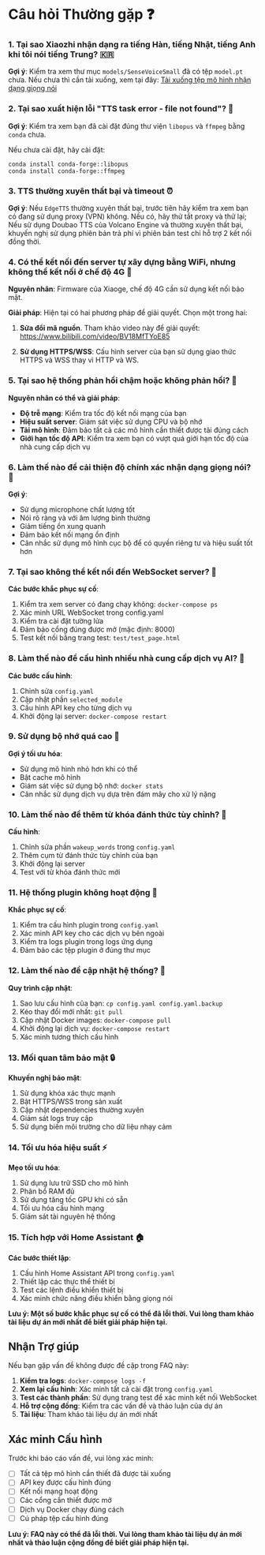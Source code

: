 # Câu hỏi Thường gặp ❓

### 1. Tại sao Xiaozhi nhận dạng ra tiếng Hàn, tiếng Nhật, tiếng Anh khi tôi nói tiếng Trung? 🇰🇷

**Gợi ý**: Kiểm tra xem thư mục `models/SenseVoiceSmall` đã có tệp `model.pt` chưa. Nếu chưa thì cần tải xuống, xem tại đây: [Tải xuống tệp mô hình nhận dạng giọng nói](Deployment.md#model-files)

### 2. Tại sao xuất hiện lỗi "TTS task error - file not found"? 📁

**Gợi ý**: Kiểm tra xem bạn đã cài đặt đúng thư viện `libopus` và `ffmpeg` bằng `conda` chưa.

Nếu chưa cài đặt, hãy cài đặt:

```
conda install conda-forge::libopus
conda install conda-forge::ffmpeg
```

### 3. TTS thường xuyên thất bại và timeout ⏰

**Gợi ý**: Nếu `EdgeTTS` thường xuyên thất bại, trước tiên hãy kiểm tra xem bạn có đang sử dụng proxy (VPN) không. Nếu có, hãy thử tắt proxy và thử lại;  
Nếu sử dụng Doubao TTS của Volcano Engine và thường xuyên thất bại, khuyến nghị sử dụng phiên bản trả phí vì phiên bản test chỉ hỗ trợ 2 kết nối đồng thời.

### 4. Có thể kết nối đến server tự xây dựng bằng WiFi, nhưng không thể kết nối ở chế độ 4G 🔐

**Nguyên nhân**: Firmware của Xiaoge, chế độ 4G cần sử dụng kết nối bảo mật.

**Giải pháp**: Hiện tại có hai phương pháp để giải quyết. Chọn một trong hai:

1. **Sửa đổi mã nguồn**. Tham khảo video này để giải quyết: https://www.bilibili.com/video/BV18MfTYoE85

2. **Sử dụng HTTPS/WSS**: Cấu hình server của bạn sử dụng giao thức HTTPS và WSS thay vì HTTP và WS.

### 5. Tại sao hệ thống phản hồi chậm hoặc không phản hồi? 🐌

**Nguyên nhân có thể và giải pháp**:

- **Độ trễ mạng**: Kiểm tra tốc độ kết nối mạng của bạn
- **Hiệu suất server**: Giám sát việc sử dụng CPU và bộ nhớ
- **Tải mô hình**: Đảm bảo tất cả các mô hình cần thiết được tải đúng cách
- **Giới hạn tốc độ API**: Kiểm tra xem bạn có vượt quá giới hạn tốc độ của nhà cung cấp dịch vụ

### 6. Làm thế nào để cải thiện độ chính xác nhận dạng giọng nói? 🎯

**Gợi ý**:
- Sử dụng microphone chất lượng tốt
- Nói rõ ràng và với âm lượng bình thường
- Giảm tiếng ồn xung quanh
- Đảm bảo kết nối mạng ổn định
- Cân nhắc sử dụng mô hình cục bộ để có quyền riêng tư và hiệu suất tốt hơn

### 7. Tại sao không thể kết nối đến WebSocket server? 🔌

**Các bước khắc phục sự cố**:
1. Kiểm tra xem server có đang chạy không: `docker-compose ps`
2. Xác minh URL WebSocket trong config.yaml
3. Kiểm tra cài đặt tường lửa
4. Đảm bảo cổng đúng được mở (mặc định: 8000)
5. Test kết nối bằng trang test: `test/test_page.html`

### 8. Làm thế nào để cấu hình nhiều nhà cung cấp dịch vụ AI? 🤖

**Các bước cấu hình**:
1. Chỉnh sửa `config.yaml`
2. Cập nhật phần `selected_module`
3. Cấu hình API key cho từng dịch vụ
4. Khởi động lại server: `docker-compose restart`

### 9. Sử dụng bộ nhớ quá cao 💾

**Gợi ý tối ưu hóa**:
- Sử dụng mô hình nhỏ hơn khi có thể
- Bật cache mô hình
- Giám sát việc sử dụng bộ nhớ: `docker stats`
- Cân nhắc sử dụng dịch vụ dựa trên đám mây cho xử lý nặng

### 10. Làm thế nào để thêm từ khóa đánh thức tùy chỉnh? 🎤

**Cấu hình**:
1. Chỉnh sửa phần `wakeup_words` trong `config.yaml`
2. Thêm cụm từ đánh thức tùy chỉnh của bạn
3. Khởi động lại server
4. Test với từ khóa đánh thức mới

### 11. Hệ thống plugin không hoạt động 🔌

**Khắc phục sự cố**:
1. Kiểm tra cấu hình plugin trong `config.yaml`
2. Xác minh API key cho các dịch vụ bên ngoài
3. Kiểm tra logs plugin trong logs ứng dụng
4. Đảm bảo các tệp plugin ở đúng thư mục

### 12. Làm thế nào để cập nhật hệ thống? 🔄

**Quy trình cập nhật**:
1. Sao lưu cấu hình của bạn: `cp config.yaml config.yaml.backup`
2. Kéo thay đổi mới nhất: `git pull`
3. Cập nhật Docker images: `docker-compose pull`
4. Khởi động lại dịch vụ: `docker-compose restart`
5. Xác minh tương thích cấu hình

### 13. Mối quan tâm bảo mật 🔒

**Khuyến nghị bảo mật**:
1. Sử dụng khóa xác thực mạnh
2. Bật HTTPS/WSS trong sản xuất
3. Cập nhật dependencies thường xuyên
4. Giám sát logs truy cập
5. Sử dụng biến môi trường cho dữ liệu nhạy cảm

### 14. Tối ưu hóa hiệu suất ⚡

**Mẹo tối ưu hóa**:
1. Sử dụng lưu trữ SSD cho mô hình
2. Phân bổ RAM đủ
3. Sử dụng tăng tốc GPU khi có sẵn
4. Tối ưu hóa cấu hình mạng
5. Giám sát tài nguyên hệ thống

### 15. Tích hợp với Home Assistant 🏠

**Các bước thiết lập**:
1. Cấu hình Home Assistant API trong `config.yaml`
2. Thiết lập các thực thể thiết bị
3. Test các lệnh điều khiển thiết bị
4. Xác minh chức năng điều khiển bằng giọng nói

**Lưu ý: Một số bước khắc phục sự cố có thể đã lỗi thời. Vui lòng tham khảo tài liệu dự án mới nhất để biết giải pháp hiện tại.**

## Nhận Trợ giúp

Nếu bạn gặp vấn đề không được đề cập trong FAQ này:

1. **Kiểm tra logs**: `docker-compose logs -f`
2. **Xem lại cấu hình**: Xác minh tất cả cài đặt trong `config.yaml`
3. **Test các thành phần**: Sử dụng trang test để xác minh kết nối WebSocket
4. **Hỗ trợ cộng đồng**: Kiểm tra các vấn đề và thảo luận của dự án
5. **Tài liệu**: Tham khảo tài liệu dự án mới nhất

## Xác minh Cấu hình

Trước khi báo cáo vấn đề, vui lòng xác minh:

- [ ] Tất cả tệp mô hình cần thiết đã được tải xuống
- [ ] API key được cấu hình đúng
- [ ] Kết nối mạng hoạt động
- [ ] Các cổng cần thiết được mở
- [ ] Dịch vụ Docker chạy đúng cách
- [ ] Cú pháp tệp cấu hình đúng

**Lưu ý: FAQ này có thể đã lỗi thời. Vui lòng tham khảo tài liệu dự án mới nhất và thảo luận cộng đồng để biết giải pháp hiện tại.**
